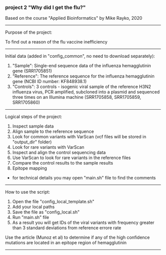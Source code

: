### project 2 "Why did I get the flu?"

Based on the course "Applied Bioinformatics" by Mike Rayko, 2020
________________________________________________________________________

Purpose of the project:

To find out a reason of the flu vaccine inefficiency
________________________________________________________________________

Initial data (added in "config_common", no need to download separately):

1. "Sample": Single-end sequence data of the influenza hemagglutinin gene (SRR1705851)
2. "Reference": The reference sequence for the influenza hemagglutinin gene (NCBI ID number: KF848938.1) 
3. "Controls": 3 controls -  isogenic viral sample of the reference H3N2 influenza virus, PCR amplified, subcloned into a plasmid and sequenced three times on an Illumina machine (SRR1705858, SRR1705859, SRR1705860)
________________________________________________________________________

Logical steps of the project:

1. Inspect sample data
2. Align sample to the reference sequence
3. Look for common variants with VarScan (vcf files will be stored in "output_dir" folder)
4. Look for rare variants with VarScan
5. Inspect and align the control sequencing data
6. Use VarScan to look for rare variants in the reference files
7. Compare the control results to the sample results
8. Epitope mapping

* for technical details you may open "main.sh" file to find the comments 
________________________________________________________________________

How to use the script:

1. Open the file "config_local_template.sh"
2. Add your local paths
3. Save the file as "config_local.sh" 
4. Run "main.sh" file 
5. As a result you will get IDs of the viral variants with frequency greater than 3 standard deviations from reference errore rate

Use the article (Munoz et al) to determine if any of the high confidence mutations are located in an epitope region of hemagglutinin 
_________________________________________________________________________
